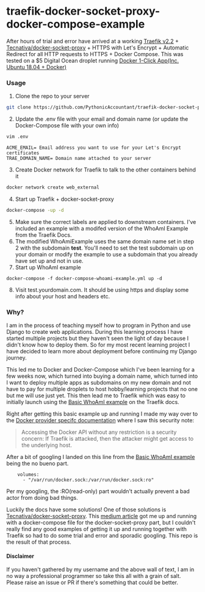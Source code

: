# traefik-docker-socket-proxy-docker-compose-example

After hours of trial and error have arrived at a working [Traefik v2.2](https://docs.traefik.io/) + [Tecnativa/docker-socket-proxy](https://github.com/Tecnativa/docker-socket-proxy) + HTTPS with Let's Encrypt + Automatic Redirect for all HTTP requests to HTTPS + Docker Compose. This was tested on a $5 Digital Ocean droplet running  [Docker 1-Click App(Inc. Ubuntu 18.04 + Docker)](https://marketplace.digitalocean.com/apps/docker)
### Usage
1. Clone the repo to your server
```bash
git clone https://github.com/PythonicAccountant/traefik-docker-socket-proxy-docker-compose-example.git
```
2. Update the .env file with your email and domain name (or update the Docker-Compose file with your own info)
```bash
vim .env
```
```
ACME_EMAIL= Email address you want to use for your Let's Encrypt certificates
TRAE_DOMAIN_NAME= Domain name attached to your server
```
3. Create Docker network for Traefik to talk to the other containers behind it 
```bash
docker network create web_external
```
4. Start up Traefik + docker-socket-proxy
```bash
docker-compose -up -d
```
5. Make sure the correct labels are applied to downstream containers. I've included an example with a modifed version of the WhoAmI Example from the Traefik Docs.
6. The modified WhoAmiExample uses the same domain name set in step 2 with the subdomain **test**. You'll need to set the test subdomain up on your domain or modify the example to use a subdomain that you already have set up and not in use. 
7. Start up WhoAmI example
```
docker-compose -f docker-compose-whoami-example.yml up -d
```
8. Visit test.yourdomain.com. It should be using https and display some info about your host and headers etc.

### Why?

I am in the process of teaching myself how to program in Python and use Django to create web applications. During this learning process I have started multiple projects but they haven't seen the light of day because I didn't know how to deploy them. So for my most recent learning project I have decided to learn more about deployment before continuing my Django journey. 

This led me to Docker and Docker-Compose which I've been learning for a few weeks now, which turned into buying a domain name, which turned into I want to deploy multiple apps as subdomains on my new domain and not have to pay for multiple droplets to host hobby/learning projects that no one but me will use just yet. This then lead me to Traefik which was easy to initially launch using the [Basic WhoAmI example](https://docs.traefik.io/user-guides/docker-compose/basic-example/) on the Traefik docs.

Right after getting this basic example up and running I made my way over to the [Docker provider specifc documentation](https://docs.traefik.io/providers/docker/) where I saw this security note:

> Accessing the Docker API without any restriction is a security concern: If Traefik is attacked, then the attacker might get access to the underlying host.

After a bit of googling I landed on this line from the [Basic WhoAmI example](https://docs.traefik.io/user-guides/docker-compose/basic-example/) being the no bueno part.

```
    volumes:
      - "/var/run/docker.sock:/var/run/docker.sock:ro"
```

Per my googling, the :RO(read-only) part wouldn't actually prevent a bad actor from doing bad things.

Luckily the docs have some solutions! One of those solutions is [Tecnativa/docker-socket-proxy](https://github.com/Tecnativa/docker-socket-proxy). This [medium article](https://medium.com/@containeroo/traefik-2-0-paranoid-about-mounting-var-run-docker-sock-22da9cb3e78c) got me up and running with a docker-compose file for the docker-socket-proxy part, but I couldn't really find any good examples of getting it up and running together with Traefik so had to do some trial and error and sporadic googling. This repo is the result of that process.

#### Disclaimer
If you haven't gathered by my username and the above wall of text, I am in no way a professional programmer so take this all with a grain of salt. Please raise an issue or PR if there's something that could be better. 
